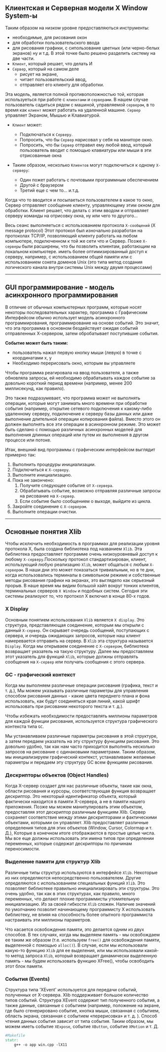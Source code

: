 ## Клиентская и Серверная модели X Window System-ы

Таким образом на низком уровне предоставляються инструменты:
- необходимые, для рисования окон
- для обработки пользовательского ввода
- для рисования графики, с сипользование цветных (или черно-белых экранов) ну и т.д.
В этой точке было решено разделить систему на две части.
- `Клиент`, который решает, что делать И
- `Сервер`, который на самом деле 
    - рисует на экране,
    - читает пользовательский ввод,
    - отправляет его клиенту для обработки.

Эта модель, является полной противоположностью той, которая используеться при работе с `клиентами` и `серверами`.
В нашем случае пользователь садиться рядом с машиной, управляемой `сервером`, в то время как `клиент` может работать на удаленной машине.
`Сервер` управляет Экраном, Мышью и Клавиатурой.
- `Клиент` может: 
    - Подключаться к `Серверу`. 
	- Попросить, что бы `Сервер` нарисовал у себя на маниторе окно.
	- Попросить, что бы `Сервер` отправил ему любой ввод, который пользователь вводит с помощью клавиатуры или мыши в эти отрисованные окна

- Таким образом, несколько `Клиентов` могут подключиться к одному `Х-серверу`:
    - Один пожет работать с почтовыми программным обеспечением
    - Другой с браузером
    - Третий еще с чем то... и.т.д.

Когда что то вводится и посылаеться пользователем в какое то окно, Сервер отправляет сообщение клиенту, управляющему этим окном для обработки.
Клиент решает, что делать с этим вводом и отправляет серверу команды на отрисовку окна, ну или чего то другого...

Весь сеанс выполняеться с использованием протокола `Х-сообщений` (X message protocol)
Этот протокол был изночально разработан на протоколах TCP/IP, позволяющий клиенту работать на любом компьютере, подключенном к той же сети что и Сервер.
Позже `Х-серверы` были расширены, что бы позволить клиентам, работающим на локальном компьютере. иметь более оптимизированный доступ к серверу, например, с использованием общей памяти или с использованием сокета доменов Unix (это типа метод создания логического канала внутри системы Unix между двумя процессами)

---
## GUI программирование - модель асинхронного программирования
В отличие от обычных компьютерных программ, которые носят некоторы последовательных характер, программа с Графическим Интерфейсом обычно использует модель асинхронного программирования, программирование на основе событий. Это значит, что эта программа в основном бездействует ожидая событий отправленных Х-сервером, затем обробатывает поступившие события.

**Событие может быть таким:**
- пользователь нажал первую кнопку мыши (левую) в точке с координатами х, у
- Необходимо перерисовать окно, которым вы управляете

Чтобы программа реагировала на ввод пользователя, а также обновляла запросы, ей необходимо обрабатывать каждое событие за довольно короткий период времени (например, менее 200 миллисекунд, как правило).

Это также подразумевает, что программа может не выполнять операции, которые могут занимать много времени при обработке события (например, открытие сетевого подключения к какому-либо удаленному серверу, подключение к серверу базы данных или даже выполнение длительной операции копирования файла).
Вместо этого он должен выполнять все эти операции в асинхронном режиме.
Это может быть сделано с помощью различных асинхронных моделей для выполнения длинных операций или путем их выполнения в другом процессе или потоке.

Итак, внешний вид программы с графическим интерфейсом выглядит примерно так:
1. Выполнить процедуры инициализации.
2. Подключиться к `X-серверу`.
3. Выполните инициализацию.
4. Пока не закончено:
    1. Получите следующее событие от `X-сервера`.
    2. Обрабатывать событие, возможно отправляя различные запросы на рисование на `X-сервер`.
    3. Если событие было сообщением о выходе, выйдите из цикла.
5. Закройте соединение с `X-сервером`.
6. Выполните операции очистки.
---
## Основные понятия Xlib

Чтобы исключить необходимость в программах для реализации уровня протокола X, была создана библиотека под названием `Xlib`. Эта библиотека предоставляет программе очень низкоуровневый доступ к любому `X-серверу`.Поскольку протокол стандартизирован, клиент, использующий любую реализацию `Xlib`, может общаться с любым `X-сервером`. В наши дни это может показаться тривиальным, но в те дни, когда использовались терминалы в символьном режиме и собственные методы рисования графики на экранах, это выглядело как серьезный прорыв. В наше время мы видим большой хайп вокруг тонких клиентов, терминальных серверов `Х Window` и подобных систем. Сегодня эти системы реализуют то, что протокол X включил в конце 80-х годов.


### X Display

Основным понятием использования `Xlib` является `X display`. Это структура, представляющая соединение, которым мы открыли с данный `X-сервер`. Он скрывает очередь сообщений, поступающих с сервера, и очередь ожидающих запросов, которые наш клиент намеревается отправить на сервер. В `Xlib` эта структура называется `Display`. Когда мы открываем соединение с `X-сервером`, библиотека возвращает указатель на такую структуру. Далее мы предоставляем этот указатель для функций `Xlib`, которые должны отправлять сообщения на `X-сервер` или получать сообщения с этого сервера.

### GC - графический контекст

Когда мы выполняем различные операции рисования (графика, текст и т. д.), Мы можем указывать различные параметры для управления способом рисования данных - какие цвета переднего плана и фона использовать, как будут соединяться края линий, какой шрифт использовать при рисовании некоторого текста и т. д.).

Чтобы избежать необходимости предоставлять миллионы параметров для каждой функции рисования, используется структура графического контекста типа `GC`.

Мы устанавливаем различные параметры рисования в этой структуре, а затем передаем указатель на эту структуру функциям рисования. Это довольно удобно, так как нам часто приходится выполнять несколько запросов на рисование с одинаковыми параметрами. Таким образом, мы инициализируем графический контекст, устанавливаем желаемые параметры и передаем эту структуру GC всем функциям рисования.

### Дескрипторы объектов (Object Handles)

Когда X-сервер создает для нас различные объекты, такие как окна, области рисования и курсоры, соответствующая функция возвращает дескриптор. Это некоторый идентификатор объекта, который фактически находится в памяти X-сервера, а не в памяти нашего приложения. Позже мы можем манипулировать этим объектом, предоставляя этот дескриптор различным функциям Xlib. Сервер сохраняет соответствие между этими дескрипторами и фактическими объектами, которыми он управляет. Xlib предоставляет различные определения типов для этих объектов (Window, Cursor, Colormap и т. Д.), Которые в конечном итоге отображаются в простые целые числа. Мы все еще должны использовать эти имена типов при определении переменных, которые содержат дескрипторы по причинам переносимости.

### Выделение памяти для структур Xlib

Различные типы структур используются в интерфейсе `Xlib`. Некоторые из них определяются непосредственно пользователем. Другие определяются с использованием специальных функций `Xlib`. Это позволяет библиотеке правильно инициализировать эти структуры. Это очень удобно, так как в этих структурах, как правило, много переменных, что делают плохие программисты утомительную инициализацию. Из за своей гибкости `Xlib` сложен. Наличие значений по умолчанию позволит начинающему программисту X использовать библиотеку, не влияя на способность более опытного программиста настраивать эти миллионы параметров.

Что касается освобождения памяти, это делается одним из двух способов. В тех случаях, когда мы выделяем память - мы освобождаем ее таким же образом (т.е. используем `free()` для освобождения памяти, выделенной с помощью `alloc()`). В случае, если мы использовали какую-то функцию `Xlib` для ее выделения, или мы использовали какой-то метод запроса `Xlib`, который возвращает динамически выделенную память - мы будем использовать функцию XFree(), чтобы освободить этот блок памяти.

### События (Events)

Структура типа 'XEvent' используется для передачи событий, полученных от X-сервера. Xlib поддерживает большое количество типов событий. Структура XEvent содержит тип полученного события, а также данные, связанные с событием (например, положение на экране, где было сгенерировано событие, кнопка мыши, связанная с событием, область экрана, связанная с событием «перерисовка» и т. д. ). Способ чтения данных события зависит от типа события. Таким образом, мы можем иметь событие `XExpose`, событие `XButton`, событие `XMotion` и т. Д.

```Makefile
#Makefile
statr:
	g++ -o app win.cpp -lX11
```
